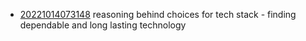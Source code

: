 - [20221014073148](/zet/20221014073148/README.md) reasoning behind choices for tech stack - finding dependable and long lasting technology
